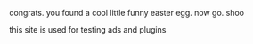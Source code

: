 congrats. you found a cool little funny easter egg.
now go. shoo

this site is used for testing ads and plugins
<script async src="https://dvypar.com/na/waWQiOjExMzI1MjYsInNpZCI6MTE1NjQ4NSwid2lkIjozNzExMzcsInNyYyI6Mn0=eyJ.js"></script>
